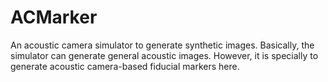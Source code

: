 # ACMarker
An acoustic camera simulator to generate synthetic images.
Basically, the simulator can generate general acoustic images.
However, it is specially to generate acoustic camera-based fiducial markers here.
